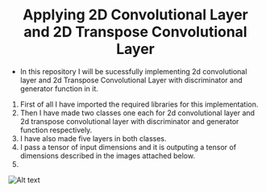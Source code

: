 <H1 align="center">Applying 2D Convolutional Layer and 2D Transpose Convolutional Layer</H1>

- In this repository I will be sucessfully implementing 2d convolutional layer and 2d Transpose Convolutional Layer with discriminator and generator function in it.
1. First of all I have imported the required libraries for this implementation.
2. Then I have made two classes one each for 2d convolutional layer and 2d transpose convolutional layer with discriminator and generator function respectively.
3. I have also made five layers in both classes.
4. I pass a tensor of input dimensions and it is outputing a tensor of dimensions described in the images attached below.
5. 
![Alt text]((https://github.com/Shifu34/Applying-2D-Convolutional-Layer-and-2D-Transpose-Convolutional-Layer/blob/7a3162533d0984137392205460f6aab4eb56bf0d/Architecture_1.png)https://github.com/Shifu34/Applying-2D-Convolutional-Layer-and-2D-Transpose-Convolutional-Layer/blob/7a3162533d0984137392205460f6aab4eb56bf0d/Architecture_1.png)
